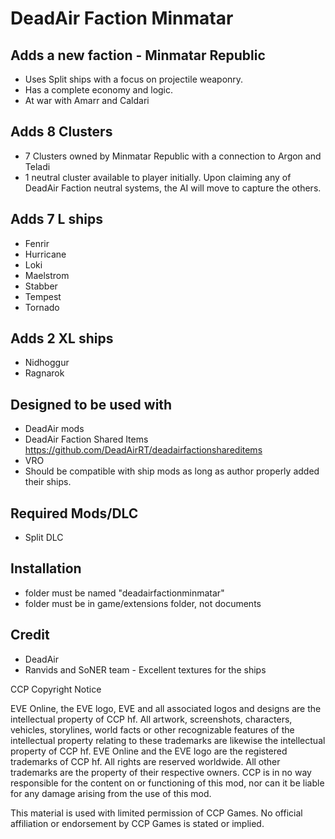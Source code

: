 # DeadAir Faction Minmatar

## Adds a new faction - Minmatar Republic
- Uses Split ships with a focus on projectile weaponry.
- Has a complete economy and logic.
- At war with Amarr and Caldari

## Adds 8 Clusters
- 7 Clusters owned by Minmatar Republic with a connection to Argon and Teladi
- 1 neutral cluster available to player initially. Upon claiming any of DeadAir Faction neutral systems, the AI will move to capture the others.

## Adds 7 L ships
- Fenrir
- Hurricane
- Loki
- Maelstrom
- Stabber
- Tempest
- Tornado

## Adds 2 XL ships
- Nidhoggur
- Ragnarok

## Designed to be used with
- DeadAir mods
- DeadAir Faction Shared Items https://github.com/DeadAirRT/deadairfactionshareditems
- VRO
- Should be compatible with ship mods as long as author properly added their ships.

## Required Mods/DLC
- Split DLC

## Installation
- folder must be named "deadairfactionminmatar"
- folder must be in game/extensions folder, not documents

## Credit
- DeadAir
- Ranvids and SoNER team - Excellent textures for the ships

CCP Copyright Notice

EVE Online, the EVE logo, EVE and all associated logos and designs are the intellectual property of CCP hf. All artwork, screenshots, characters, vehicles, storylines, world facts or other recognizable features of the intellectual property relating to these trademarks are likewise the intellectual property of CCP hf. EVE Online and the EVE logo are the registered trademarks of CCP hf. All rights are reserved worldwide. All other trademarks are the property of their respective owners. CCP is in no way responsible for the content on or functioning of this mod, nor can it be liable for any damage arising from the use of this mod.

This material is used with limited permission of CCP Games. No official affiliation or endorsement by CCP Games is stated or implied.
